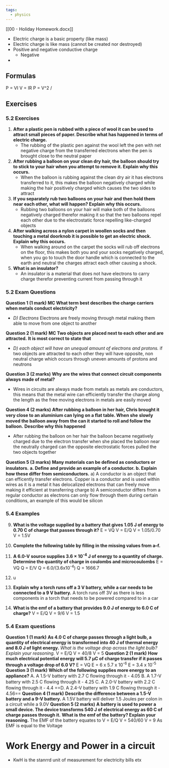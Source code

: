 ```yaml
---
tags:
  - physics
---
```

[[00 - Holiday Homework.docx]]
- Electric charge is a basic property (like mass)
- Electric charge is like mass (cannot be created nor destroyed) 
- Positive and negative conductive charge
	- Negative
-

## Formulas
P = VI
V = IR
P = V^2 / 

## Exercises
### 5.2 Exercises

1. **After a plastic pen is rubbed with a piece of wool it can be used to attract small pieces of paper. Describe what has happened in terms of electric charge.**
	- The rubbing of the plastic pen against the wool left the pen with net negative charge from the transferred electrons when the pen is brought close to the neutral paper
2. **After rubbing a balloon on your clean dry hair, the balloon should try to stick to your hair when you attempt to remove it. Explain why this occurs.** 
	- When the balloon is rubbing against the clean dry air it has electrons transferred to it, this makes the balloon negatively charged while making the hair positively charged which causes the two sides to attract 
3. **If you separately rub two balloons on your hair and then hold them near each other, what will happen? Explain why this occurs.**
	- Rubbing two balloons on your hair will make both of the balloons negatively charged therefor making it so that the two balloons repel each other due to the electrostatic force repelling like-charged objects
4. **After walking across a nylon carpet in woollen socks and then touching a metal doorknob it is possible to get an electric shock. Explain why this occurs.**
	- When walking around on the carpet the socks will rub off electrons on the floor, this makes both you and your socks negatively charged, when you go to touch the door handle which is connected to the earth and neutral the charges attract each other causing a shock.
5. **What is an insulator?**
	- An insulator is a material that does not have electrons to carry charge therefor preventing current from passing through it

### 5.2 Exam Questions
**Question 1 (1 mark)**
**MC What term best describes the charge carriers when metals conduct electricity?**
- *D) Electrons* Electrons are freely moving through metal making them able to move from one object to another

**Question 2 (1 mark)**
**MC Two objects are placed next to each other and are attracted.**
**It is most correct to state that**
- *D) each object will have an unequal amount of electrons and protons.* if two objects are attracted to each other they will have opposite, non neutral charge which occurs through uneven amounts of protons and neutrons

**Question 3 (2 marks)**
**Why are the wires that connect circuit components always made of metal?**
- Wires in circuits are always made from metals as metals are conductors, this means that the metal wire can efficiently transfer the charge along the length as the free moving electrons in metals are easily moved

**Question 4 (2 marks)**
**After rubbing a balloon in her hair, Chris brought it very close to an aluminium can lying on a ﬂat table. When she**
**slowly moved the balloon away from the can it started to roll and follow the balloon.**
**Describe why this happened**
- After rubbing the balloon on her hair the balloon became negatively charged due to the electron transfer when she placed the balloon near the neutrally charged can the opposite electrostatic forces pulled the two objects together

**Question 5 (3 marks)**
**Many materials can be deﬁned as conductors or insulators.**
**a. Deﬁne and provide an example of a conductor.**
**b. Explain how these differ from semiconductors.**
	a) A conductor is an object that can efficently transfer electrons. Copper is a conductor and is used within wires as it is a metal it has delocalized electrons that can freely move making it efficient at transferring charge 
	b) A semiconductor differs from a regular conductor as electrons can only flow through them during certain conditions, an example of this would be silicon



### 5.4 Examples
9. **What is the voltage supplied by a battery that gives 1.05 J of energy to 0.70 C of charge that passes through it?**
	E = VQ
	V = E/Q
	V = 1.05/0.70
	V = 1.5V

10. **Complete the following table by ﬁlling in the missing values from a–f.**

11. **A 6.0-V source supplies 3.6 × 10<sup>-4</sup> J of energy to a quantity of charge. Determine the quantity of charge in coulombs and microcoulombs**
	E = VQ
	Q = E/V
	Q = 6.0/(3.6x10<sup>-4</sup>)
	Q = 1666.7
12. u
13. **Explain why a torch runs off a 3 V battery, while a car needs to be connected to a 9 V battery.**
	A torch runs off 3V as there is less components in a torch that needs to be powered compared to in a car
14. **What is the emf of a battery that provides 9.0 J of energy to 6.0 C of charge?**
	V = E/Q
	V = 9/6
	V = 1.5
### 5.4 Exam questions
**Question 1 (1 mark)**
**As 4.0 C of charge passes through a light bulb, a quantity of electrical energy is transformed into 40 J of thermal energy and 8.0 J of light energy.**
*What is the voltage drop across the light bulb? Explain your reasoning.*
	V = E/Q
	V = 40/8
	V = 5
**Question 2 (1 mark)**
**How much electrical potential energy will 5.7 μC of charge transfer if it passes through a voltage drop of 6.0 V?**
	E = VQ
	E = 6 x 5.7 x 10<sup>-6</sup>
	E = 3.4 x 10<sup>-5</sup>
**Question 3 (1 mark)**
**Which of the following supplies more energy to an appliance?**
A. A 1.5-V battery with 2.7 C ﬂowing through it - 4.05
B. A 1.7-V battery with 2.5 C ﬂowing through it - 4.25
C. A 2.0-V battery with 2.2 C ﬂowing through it - 4.4
==D. A 2.4-V battery with 1.9 C ﬂowing through it - 4.56==
**Question 4 (1 mark)**
**Describe the difference between a 1.5-V battery and a 9-V battery.**
	A 1.5V battery will deliver 1.5 Joules per colon in a circuit while a 9.0V 
**Question 5 (2 marks)**
**A battery is used to power a small device. The device transforms 540 J of electrical energy as 60 C of charge passes through it.**
**What is the emf of the battery? Explain your reasoning.**
	The EMF of the battery equates to 
	V = E/Q
	V = 540/60
	V = 9
	As EMF is equal to the Voltage 
	
# Work Energy and Power in a circuit
- KwH is the stanrrd unit of measurement for electricity bills etx